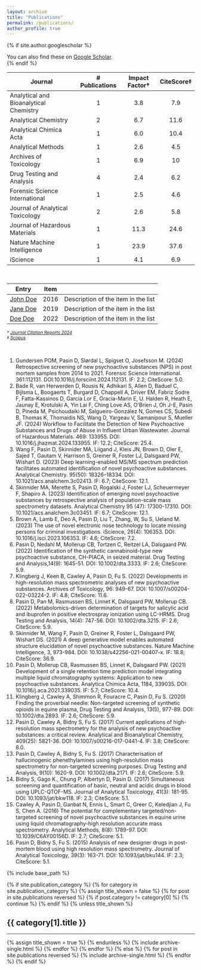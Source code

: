 ```yaml
---
layout: archive
title: "Publications"
permalink: /publications/
author_profile: true
---
```


{% if site.author.googlescholar %}
  <div class="wordwrap">You can also find these on <a href="{{site.author.googlescholar}}">Google Scholar</a>.</div>
{% endif %}

<br>

| Journal                                   | # Publications   | Impact Factor†   | CiteScore‡        |
| ----------------------------------------- | :--------------: | :--------------: | :---------------: |
| Analytical and Bioanalytical  Chemistry  | 1              | 3.8            | 7.9             |
| Analytical Chemistry                     | 2              | 6.7            | 11.6            |
| Analytical Chimica Acta                  | 1              | 6.0            | 10.4            |
| Analytical Methods                       | 1              | 2.6            | 4.5             |
| Archives of Toxicology                   | 1              | 6.9            | 10              |
| Drug Testing and Analysis                | 4              | 2.4            | 6.2             |
| Forensic Science International           | 1              | 2.5            | 4.6             |
| Journal of Analytical Toxicology         | 2              | 2.6            | 5.8             |
| Journal of Hazardous Materials           | 1              | 11.3           | 24.6            |
| Nature Machine Intelligence              | 1              | 23.9           | 37.6            |
| iScience                                 | 1              | 4.1            | 6.9             |
<br>

| Entry            | Item   |                                                              |
| --------         | ------ | ------------------------------------------------------------ |
| [John Doe](#)    | 2016   | Description of the item in the list                          |
| [Jane Doe](#)    | 2019   | Description of the item in the list                          |
| [Doe Doe](#)     | 2022   | Description of the item in the list                          |

<small><em>† [Journal Citation Reports 2024](https://clarivate.com/academia-government/scientific-and-academic-research/research-funding-analytics/journal-citation-reports/)</em></small>  
<small><em>‡ [Scopus](https://www.scopus.com/sources.uri)</em></small>  

<br>

1.	Gundersen POM, Pasin D, Slørdal L, Spigset O, Josefsson M. (2024) Retrospective screening of new psychoactive substances (NPS) in post mortem samples from 2014 to 2021. Forensic Science International. 361:112131. DOI:10.1016/j.forsciint.2024.112131. IF: 2.2; CiteScore: 5.0.
2.	Bade R, van Herwerden D, Rousis N, Adhikari S, Allen D, Baduel C, Bijlsma L, Boogaerts T, Burgard D, Chappell A, Driver EM, Fabriz Sodre F, Fatta-Kassinos D, Garcia Lor E, Gracia-Marin E, U. Halden R, Heath E, Jaunay E, Krotulski A, Yin Lai F, Ching Love AS, O'Brien J, Oh J-E, Pasin D, Pineda M, Psichoudaiki M, Salgueiro-González N, Gomes CS, Subedi B, Thomas K, Thomaidis NS, Wang D, Yargeau V, Samanipour S, Mueller JF. (2024) Workflow to Facilitate the Detection of New Psychoactive Substances and Drugs of Abuse in Influent Urban Wastewater. Journal of Hazardous Materials. 469: 133955. DOI: 10.1016/j.jhazmat.2024.133955. IF: 12.2; CiteScore: 25.4.
3.	Wang F, Pasin D, Skinnider MA, Liigand J, Kleis JN, Brown D, Oler E, Sajed T, Gautam V, Harrison S, Greiner R, Foster LJ, Dalsgaard PW, Wishart D. (2023) Deep learning-enabled MS/MS spectrum prediction facilitates automated identification of novel psychoactive substances. Analytical Chemistry. 95(50): 18326–18334. DOI: 10.1021/acs.analchem.3c02413. IF: 6.7; CiteScore: 12.1.
4.	Skinnider MA, Merette S, Pasin D, Rogalski J, Foster LJ, Scheuermeyer F, Shapiro A. (2023) Identification of emerging novel psychoactive substances by retrospective analysis of population-scale mass spectrometry datasets. Analytical Chemistry 95 (47): 17300-17310. DOI: 10.1021/acs.analchem.3c03451. IF: 6.7; CiteScore: 12.1.
5.	Brown A, Lamb E, Deo A, Pasin D, Liu T, Zhang, W, Su S, Ueland M. (2023) The use of novel electronic nose technology to locate missing persons for criminal investigations. iScience, 26(4): 106353. DOI: 10.1016/j.isci.2023.106353. IF: 4.6; CiteScore: 7.2.
6.	Pasin D, Nedahl M, Mollerup CB, Tortzen C, Reitzel LA, Dalsgaard PW. (2022) Identification of the synthetic cannabinoid-type new psychoactive substance, CH-PIACA, in seized material. Drug Testing and Analysis,14(9): 1645-51.  DOI: 10.1002/dta.3333. IF: 2.6; CiteScore: 5.9.
7.	Klingberg J, Keen B, Cawley A, Pasin D, Fu S. (2022) Developments in high-resolution mass spectrometric analyses of new psychoactive substances. Archives of Toxicology, 96: 949-67. DOI: 10.1007/s00204-022-03224-2. IF: 4.8; CiteScore: 11.6.
8.	Pasin D, Pan M, Rasmussen BS, Linnet K, Dalsgaard PW, Mollerup CB. (2022) Metabolomics-driven determination of targets for salicylic acid and ibuprofen in positive electrospray ionization using LC-HRMS. Drug Testing and Analysis, 14(4): 747-56. DOI: 10.1002/dta.3215. IF: 2.6; CiteScore: 5.9.
9.	Skinnider M, Wang F, Pasin D, Greiner R, Foster L, Dalsgaard PW, Wishart DS. (2021) A deep generative model enables automated structure elucidation of novel psychoactive substances. Nature Machine Intelligence, 3, 973-984. DOI: 10.1038/s42256-021-00407-x. IF: 18.8; CiteScore: 36.9.
10.	Pasin D, Mollerup CB, Rasmussen BS, Linnet K, Dalsgaard PW. (2021) Development of a single retention time prediction model integrating multiple liquid chromatography systems: Application to new psychoactive substances. Analytica Chimica Acta, 1184, 339035. DOI: 10.1016/j.aca.2021.339035. IF: 5.7; CiteScore: 10.4.
11.	Klingberg J, Cawley A, Shimmon R, Fouracre C, Pasin D, Fu S. (2020) Finding the proverbial needle: Non-targeted screening of synthetic opioids in equine plasma, Drug Testing and Analysis, 13(5), 977-89. DOI: 10.1002/dta.2893. IF: 2.6; CiteScore: 5.9.
12.	Pasin D, Cawley A, Bidny S, Fu S. (2017) Current applications of high-resolution mass spectrometry for the analysis of new psychoactive substances: a critical review. Analytical and Bioanalytical Chemistry, 409(25): 5821-36. DOI: 10.1007/s00216-017-0441-4. IF: 3.8; CiteScore: 8.0.
13.	Pasin D, Cawley A, Bidny S, Fu S. (2017) Characterisation of hallucinogenic phenethylamines using high-resolution mass spectrometry for non-targeted screening purposes. Drug Testing and Analysis, 9(10): 1620-9. DOI: 10.1002/dta.2171. IF: 2.6; CiteScore: 5.9.
14.	Bidny S, Gago K., Chung P, Albertyn D, Pasin D. (2017) Simultaneous screening and quantification of basic, neutral and acidic drugs in blood using UPLC-QTOF-MS. Journal of Analytical Toxicology, 41(3): 181-95. DOI: 10.1093/jat/bkw118. IF: 2.3; CiteScore: 5.1.
15.	Cawley A, Pasin D, Ganbat N, Ennis L, Smart C, Greer C, Keledjian J, Fu S, Chen A. (2016) The potential for complementary targeted/non-targeted screening of novel psychoactive substances in equine urine using liquid chromatography-high resolution accurate mass spectrometry. Analytical Methods, 8(8): 1789-97. DOI: 10.1039/C6AY00156D. IF: 2.7; CiteScore: 5.1.
16.	Pasin D, Bidny S, Fu S. (2015) Analysis of new designer drugs in post-mortem blood using high resolution mass spectrometry. Journal of Analytical Toxicology, 39(3): 163-71. DOI: 10.1093/jat/bku144. IF: 2.3; CiteScore: 5.1.

{% include base_path %}

<!-- New style rendering if publication categories are defined -->
{% if site.publication_category %}
  {% for category in site.publication_category  %}
    {% assign title_shown = false %}
    {% for post in site.publications reversed %}
      {% if post.category != category[0] %}
        {% continue %}
      {% endif %}
      {% unless title_shown %}
        <h2>{{ category[1].title }}</h2><hr />
        {% assign title_shown = true %}
      {% endunless %}
      {% include archive-single.html %}
    {% endfor %}
  {% endfor %}
{% else %}
  {% for post in site.publications reversed %}
    {% include archive-single.html %}
  {% endfor %}
{% endif %}



